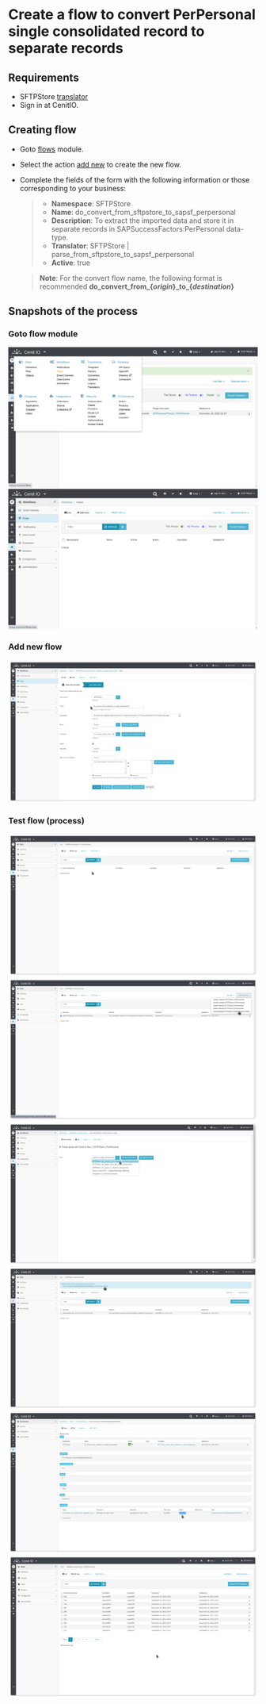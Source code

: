# Create a flow to convert PerPersonal single consolidated record to separate records

## Requirements

* SFTPStore [translator](../translators/parse_from_sftpstore_to_sapsf_perpersonal.md)
* Sign in at CenitIO.[<i class="fa fa-external-link" aria-hidden="true"></i>](https://cenit.io/users/sign_in)

## Creating flow

* Goto [flows](https://cenit.io/flow) module.
* Select the action [add new](https://cenit.io/flow/new) to create the new flow.
* Complete the fields of the form with the following information or those corresponding to your business:

    >- **Namespace**: SFTPStore
    >- **Name**: do_convert_from_sftpstore_to_sapsf_perpersonal
    >- **Description**: To extract the imported data and store it in separate records in SAPSuccessFactors:PerPersonal data-type.
    >- **Translator**: SFTPStore | parse_from_sftpstore_to_sapsf_perpersonal
    >- **Active**: true

    > **Note**: For the convert flow name, the following format is recommended **do_convert_from_\{*origin*\}_to\_{*destination*\}**

## Snapshots of the process

### Goto flow module

   ![](../assets/snapshots/sftp-store-flow/snapshots-001.png)
   ![](../assets/snapshots/sftp-store-flow/snapshots-002.png)
    
### Add new flow

   ![](../assets/snapshots/sftp-store-flow/snapshots-403.png)
   
### Test flow (process)

   ![](../assets/snapshots/sftp-store-flow/snapshots-404.png)
   ![](../assets/snapshots/sftp-store-flow/snapshots-405.png)
   ![](../assets/snapshots/sftp-store-flow/snapshots-406.png)
   ![](../assets/snapshots/sftp-store-flow/snapshots-407.png)
   ![](../assets/snapshots/sftp-store-flow/snapshots-409.png)
   ![](../assets/snapshots/sftp-store-flow/snapshots-410.png)
